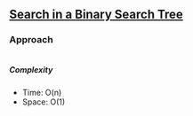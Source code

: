 ## [Search in a Binary Search Tree](https://leetcode.com/problems/search-in-a-binary-search-tree/)

### Approach

```js


```

##### Complexity

- Time: O(n)
- Space: O(1)
